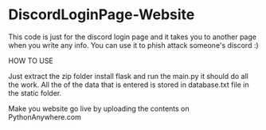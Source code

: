 # DiscordLoginPage-Website

This code is just for the discord login page and it takes you to another page when you write any info.
You can use it to phish attack someone's discord :)

HOW TO USE

Just extract the zip folder install flask and run the main.py it should do all the work.
All the of the data that is entered is stored in database.txt file in the static folder.

Make you website go live by uploading the contents on PythonAnywhere.com
